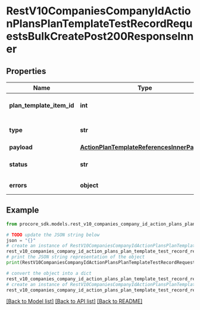 # RestV10CompaniesCompanyIdActionPlansPlanTemplateTestRecordRequestsBulkCreatePost200ResponseInner


## Properties

Name | Type | Description | Notes
------------ | ------------- | ------------- | -------------
**plan_template_item_id** | **int** | Action Plan Template Item ID | [optional] 
**type** | **str** | Action Plan Test Record Type | [optional] 
**payload** | [**ActionPlanTemplateReferencesInnerPayload**](ActionPlanTemplateReferencesInnerPayload.md) |  | [optional] 
**status** | **str** | Status of the update on that Item | [optional] 
**errors** | **object** | errors of the record | [optional] 

## Example

```python
from procore_sdk.models.rest_v10_companies_company_id_action_plans_plan_template_test_record_requests_bulk_create_post200_response_inner import RestV10CompaniesCompanyIdActionPlansPlanTemplateTestRecordRequestsBulkCreatePost200ResponseInner

# TODO update the JSON string below
json = "{}"
# create an instance of RestV10CompaniesCompanyIdActionPlansPlanTemplateTestRecordRequestsBulkCreatePost200ResponseInner from a JSON string
rest_v10_companies_company_id_action_plans_plan_template_test_record_requests_bulk_create_post200_response_inner_instance = RestV10CompaniesCompanyIdActionPlansPlanTemplateTestRecordRequestsBulkCreatePost200ResponseInner.from_json(json)
# print the JSON string representation of the object
print(RestV10CompaniesCompanyIdActionPlansPlanTemplateTestRecordRequestsBulkCreatePost200ResponseInner.to_json())

# convert the object into a dict
rest_v10_companies_company_id_action_plans_plan_template_test_record_requests_bulk_create_post200_response_inner_dict = rest_v10_companies_company_id_action_plans_plan_template_test_record_requests_bulk_create_post200_response_inner_instance.to_dict()
# create an instance of RestV10CompaniesCompanyIdActionPlansPlanTemplateTestRecordRequestsBulkCreatePost200ResponseInner from a dict
rest_v10_companies_company_id_action_plans_plan_template_test_record_requests_bulk_create_post200_response_inner_from_dict = RestV10CompaniesCompanyIdActionPlansPlanTemplateTestRecordRequestsBulkCreatePost200ResponseInner.from_dict(rest_v10_companies_company_id_action_plans_plan_template_test_record_requests_bulk_create_post200_response_inner_dict)
```
[[Back to Model list]](../README.md#documentation-for-models) [[Back to API list]](../README.md#documentation-for-api-endpoints) [[Back to README]](../README.md)


